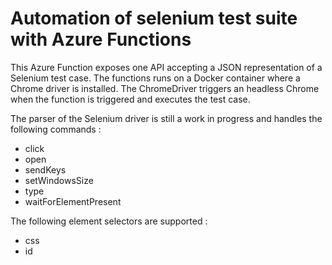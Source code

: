 # Automation of selenium test suite with Azure Functions

This Azure Function exposes one API accepting a JSON representation of a Selenium test case. The functions runs on a Docker container where a Chrome driver is installed. The ChromeDriver triggers an headless Chrome when the function is triggered and executes the test case.

The parser of the Selenium driver is still a work in progress and handles the following commands : 

- click
- open
- sendKeys
- setWindowsSize
- type
- waitForElementPresent

The following element selectors are supported :

- css
- id